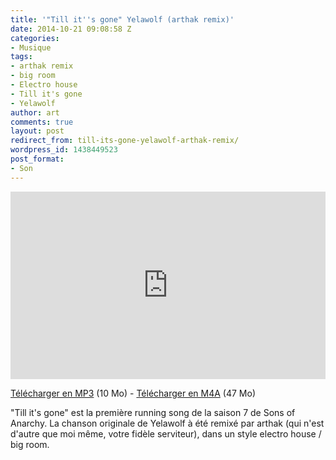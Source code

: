 ```yaml
---
title: '"Till it''s gone" Yelawolf (arthak remix)'
date: 2014-10-21 09:08:58 Z
categories:
- Musique
tags:
- arthak remix
- big room
- Electro house
- Till it's gone
- Yelawolf
author: art
comments: true
layout: post
redirect_from: till-its-gone-yelawolf-arthak-remix/
wordpress_id: 1438449523
post_format:
- Son
---
```


<iframe width="100%" height="300" scrolling="no" frameborder="no" src="https://w.soundcloud.com/player/?url=https%3A//api.soundcloud.com/tracks/172737050&amp;color=%23ff5500&amp;auto_play=false&amp;hide_related=false&amp;show_comments=true&amp;show_user=true&amp;show_reposts=false&amp;show_teaser=true&amp;visual=true"></iframe>

[Télécharger en MP3](https://static.irz.fr/2014/10/Till-its-gone-Yelawolf-arthak-remix-10.mp3) (10 Mo) - [Télécharger en M4A](https://static.irz.fr/2014/10/Till-its-gone-Yelawolf-arthak-remix-10.m4a) (47 Mo)

"Till it's gone" est la première running song de la saison 7 de Sons of Anarchy. La chanson originale de Yelawolf à été remixé par arthak (qui n'est d'autre que moi même, votre fidèle serviteur), dans un style electro house / big room.
